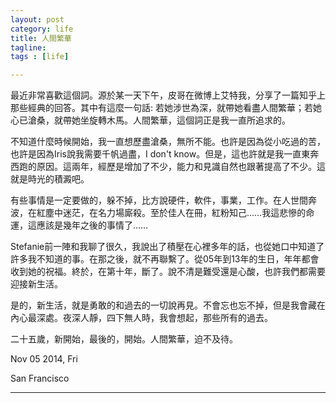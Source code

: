 ```yaml
---
layout: post
category: life
title: 人間繁華
tagline: 
tags : [life]

---
```

最近非常喜歡這個詞。源於某一天下午，皮哥在微博上艾特我，分享了一篇知乎上那些經典的回答。其中有這麼一句話: 若她涉世為深，就帶她看盡人間繁華；若她心已滄桑，就帶她坐旋轉木馬。人間繁華，這個詞正是我一直所追求的。

不知道什麼時候開始，我一直想歷盡滄桑，無所不能。也許是因為從小吃過的苦，也許是因為Iris說我需要千帆過盡，I don't know。但是，這也許就是我一直東奔西跑的原因。這兩年，經歷是增加了不少，能力和見識自然也跟著提高了不少。這就是時光的積澱吧。

有些事情是一定要做的，躲不掉，比方說硬件，軟件，事業，工作。在人世間奔波，在紅塵中迷茫，在名力場廝殺。至於佳人在冊，紅粉知己……我這悲慘的命運，這應該是幾年之後的事情了……

Stefanie前一陣和我聊了很久，我說出了積壓在心裡多年的話，也從她口中知道了許多我不知道的事。在那之後，就不再聯繫了。從05年到13年的生日，年年都會收到她的祝福。終於，在第十年，斷了。說不清是難受還是心酸，也許我們都需要迎接新生活。

是的，新生活，就是勇敢的和過去的一切說再見。不會忘也忘不掉，但是我會藏在內心最深處。夜深人靜，四下無人時，我會想起，那些所有的過去。

二十五歲，新開始，最後的，開始。人間繁華，迫不及待。


Nov 05 2014, Fri

San Francisco

---

















